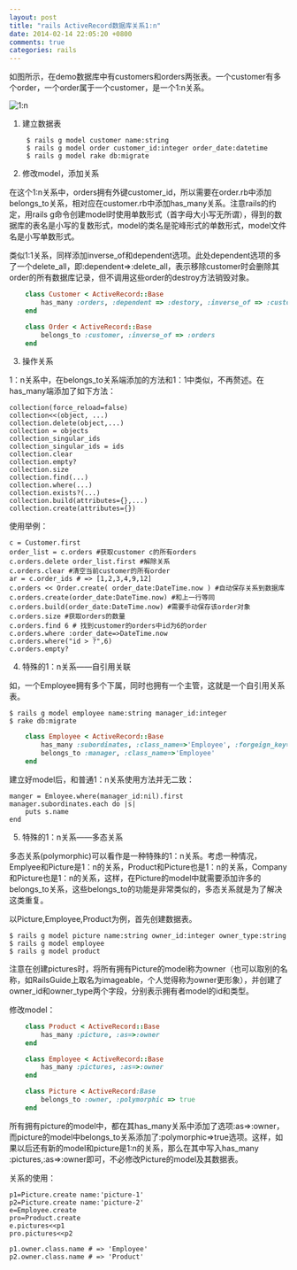 ```yaml
---
layout: post
title: "rails ActiveRecord数据库关系1:n"
date: 2014-02-14 22:05:20 +0800
comments: true
categories: rails
---
```


如图所示，在demo数据库中有customers和orders两张表。一个customer有多个order，一个order属于一个customer，是一个1:n关系。

![1:n](http://b.hiphotos.bdimg.com/album/s%3D550%3Bq%3D90%3Bc%3Dxiangce%2C100%2C100/sign=12b2395769600c33f479decd2a772032/f7246b600c3387449229d53f530fd9f9d62aa081.jpg?referer=20537dc4d2a20cf41f87caef009f&x=.jpg)

1. 建立数据表

		$ rails g model customer name:string
		$ rails g model order customer_id:integer order_date:datetime
		$ rails g model rake db:migrate

<!-- more -->

2. 修改model，添加关系

在这个1:n关系中，orders拥有外键customer_id，所以需要在order.rb中添加belongs_to关系，相对应在customer.rb中添加has_many关系。注意rails的约定，用rails g命令创建model时使用单数形式（首字母大小写无所谓），得到的数据库的表名是小写的复数形式，model的类名是驼峰形式的单数形式，model文件名是小写单数形式。

类似1:1关系，同样添加inverse_of和dependent选项。此处dependent选项的多了一个delete_all，即:dependent=>:delete_all，表示移除customer时会删除其order的所有数据库记录，但不调用这些order的destroy方法销毁对象。

```ruby customer.rb
	class Customer < ActiveRecord::Base
		has_many :orders, :dependent => :destory, :inverse_of => :customer
	end
```

```ruby order.rb
	class Order < ActiveRecord::Base
		belongs_to :customer, :inverse_of => :orders
	end
```

3. 操作关系

1：n关系中，在belongs_to关系端添加的方法和1：1中类似，不再赘述。在has_many端添加了如下方法：

	collection(force_reload=false)
	collection<<(object, ...)
	collection.delete(object,...)
	collection = objects
	collection_singular_ids
	collection_singular_ids = ids
	collection.clear
	collection.empty?
	collection.size
	collection.find(...)
	collection.where(...)
	collection.exists?(...)
	collection.build(attributes={},...)
	collection.create(attributes={})

使用举例：

	c = Customer.first
	order_list = c.orders #获取customer c的所有orders
	c.orders.delete order_list.first #解除关系
	c.orders.clear #清空当前customer的所有order
	ar = c.order_ids # => [1,2,3,4,9,12]
	c.orders << Order.create( order_date:DateTime.now ) #自动保存关系到数据库
	c.orders.create(order_date:DateTime.now) #和上一行等同
	c.orders.build(order_date:DateTime.now) #需要手动保存该order对象
	c.orders.size #获取orders的数量
	c.orders.find 6 # 找到customer的orders中id为6的order
	c.orders.where :order_date=>DateTime.now
	c.orders.where("id > ?",6)
	c.orders.empty?

4. 特殊的1：n关系——自引用关联

如，一个Employee拥有多个下属，同时也拥有一个主管，这就是一个自引用关系表。

	$ rails g model employee name:string manager_id:integer
	$ rake db:migrate

```ruby employee.rb
	class Employee < ActiveRecord::Base
		has_many :subordinates, :class_name=>'Employee', :forgeign_key=>'manager_id'
		belongs_to :manager, :class_name=>'Employee'
	end
```

建立好model后，和普通1：n关系使用方法并无二致：

	manger = Emloyee.where(manager_id:nil).first
	manager.subordinates.each do |s|
		puts s.name
	end

5. 特殊的1：n关系——多态关系

多态关系(polymorphic)可以看作是一种特殊的1：n关系。考虑一种情况，Emplyee和Picture是1：n的关系，Product和Picture也是1：n的关系，Company和Picture也是1：n的关系，这样，在Picture的model中就需要添加许多的belongs_to关系，这些belongs_to的功能是非常类似的，多态关系就是为了解决这类重复。

以Picture,Employee,Product为例，首先创建数据表。

	$ rails g model picture name:string owner_id:integer owner_type:string
	$ rails g model employee
	$ rails g model product

注意在创建pictures时，将所有拥有Picture的model称为owner（也可以取别的名称，如RailsGuide上取名为imageable，个人觉得称为owner更形象），并创建了owner_id和owner_type两个字段，分别表示拥有者model的id和类型。

修改model：

```ruby product.rb
	class Product < ActiveRecord::Base
		has_many :picture, :as=>:owner
	end
```

```ruby employee.rb
	class Employee < ActiveRecord::Base
		has_many :pictures, :as=>:owner
	end
```

```ruby picture.rb
	class Picture < ActiveRecord:Base
		belongs_to :owner, :polymorphic => true
	end
```

所有拥有picture的model中，都在其has_many关系中添加了选项:as=>:owner，而picture的model中belongs_to关系添加了:polymorphic=>true选项。这样，如果以后还有新的model和picture是1:n的关系，那么在其中写入has_many :pictures,:as=>:owner即可，不必修改Picture的model及其数据表。

关系的使用：

	p1=Picture.create name:'picture-1'
	p2=Picture.create name:'picture-2'
	e=Employee.create
	pro=Product.create
	e.pictures<<p1
	pro.pictures<<p2
	
	p1.owner.class.name # => 'Employee'
	p2.owner.class.name # => 'Product'